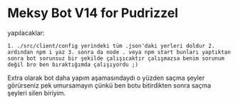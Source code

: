 # Meksy Bot V14 for Pudrizzel
yapılacaklar:

``1. ./src/client/config yerindeki tüm .json'daki yerleri doldur
2. ardından npm i yaz
3. sonra da node . veya npm start
bunları yaptıktan sonra bot sorunsuz bir şekilde çalışıcaktır çalışmazsa benim sorunum değil bro ben bıraktığımda çalışıyordu ;)``

Extra olarak
bot daha yapım aşamasındaydı o yüzden saçma şeyler görürseniz pek umursamayın çünkü ben botu bitirdikten sonra saçma şeyleri silen biriyim.
